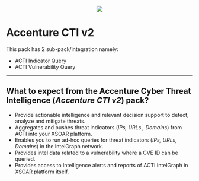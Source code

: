 <p align="center">
<img src="https://user-images.githubusercontent.com/40510780/154049555-33c436c4-ad95-4d66-bc3d-69b91d6b7c92.png"/>
</p>

# **Accenture CTI v2**
 
This pack has 2 sub-pack/integration namely:
- ACTI Indicator Query
- ACTI Vulnerability Query
_____


## **What to expect from the Accenture Cyber Threat Intelligence (_Accenture CTI v2_) pack?**
- Provide actionable intelligence and relevant decision support to detect, analyze and mitigate threats.
- Aggregates and pushes threat indicators (_IPs, URLs , Domains_) from ACTI into your XSOAR platform.
- Enables you to run ad-hoc queries for threat indicators (_IPs, URLs, Domains_) in the IntelGraph network.
- Provides intel data related to a vulnerability where a CVE ID can be queried.
- Provides access to Intelligence alerts and reports of ACTI IntelGraph in XSOAR platform itself.
